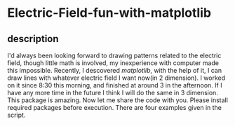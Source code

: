 # Electric-Field-fun-with-matplotlib

## description
I'd always been looking forward to drawing patterns related to the electric field, though little math is involved, my inexperience with computer made this impossible.
Recently, I descovered *matplotlib*, with the help of it, I can draw lines with whatever electric field I want now(in 2 dimension). I worked on it since 8:30 this morning, and finished at around 3 in the afternoon. If I have any more time in the future I think I will do the same in 3 dimension. This package is amazing. Now let me share the code with you. Please install required packages before execution. There are four examples given in the script.
